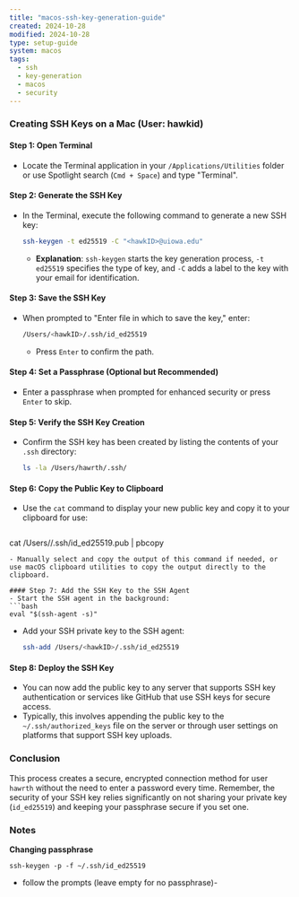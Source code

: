 ```yaml
---
title: "macos-ssh-key-generation-guide"
created: 2024-10-28
modified: 2024-10-28
type: setup-guide
system: macos
tags:
  - ssh
  - key-generation
  - macos
  - security
---
```


### Creating SSH Keys on a Mac (User: hawkid)

#### Step 1: Open Terminal
- Locate the Terminal application in your `/Applications/Utilities` folder or use Spotlight search (`Cmd + Space`) and type "Terminal".

#### Step 2: Generate the SSH Key
- In the Terminal, execute the following command to generate a new SSH key:
  ```bash
  ssh-keygen -t ed25519 -C "<hawkID>@uiowa.edu"
  ```
  - **Explanation**: `ssh-keygen` starts the key generation process, `-t ed25519` specifies the type of key, and `-C` adds a label to the key with your email for identification.

#### Step 3: Save the SSH Key
- When prompted to "Enter file in which to save the key," enter:
  ```bash
  /Users/<hawkID>/.ssh/id_ed25519
  ```
  - Press `Enter` to confirm the path.

#### Step 4: Set a Passphrase (Optional but Recommended)
- Enter a passphrase when prompted for enhanced security or press `Enter` to skip.

#### Step 5: Verify the SSH Key Creation
- Confirm the SSH key has been created by listing the contents of your `.ssh` directory:
  ```bash
  ls -la /Users/hawrth/.ssh/
  ```

#### Step 6: Copy the Public Key to Clipboard
- Use the `cat` command to display your new public key and copy it to your clipboard for use:
  ```bash
 cat /Users/<hawkID>/.ssh/id_ed25519.pub | pbcopy
  ```
  - Manually select and copy the output of this command if needed, or use macOS clipboard utilities to copy the output directly to the clipboard.

#### Step 7: Add the SSH Key to the SSH Agent
- Start the SSH agent in the background:
  ```bash
  eval "$(ssh-agent -s)"
  ```
- Add your SSH private key to the SSH agent:
  ```bash
  ssh-add /Users/<hawkID>/.ssh/id_ed25519
  ```

#### Step 8: Deploy the SSH Key
- You can now add the public key to any server that supports SSH key authentication or services like GitHub that use SSH keys for secure access.
- Typically, this involves appending the public key to the `~/.ssh/authorized_keys` file on the server or through user settings on platforms that support SSH key uploads.

### Conclusion
This process creates a secure, encrypted connection method for user `hawrth` without the need to enter a password every time. Remember, the security of your SSH key relies significantly on not sharing your private key (`id_ed25519`) and keeping your passphrase secure if you set one.


### Notes

**Changing passphrase**

```shell
ssh-keygen -p -f ~/.ssh/id_ed25519
```

- follow the prompts (leave empty for no passphrase)-
